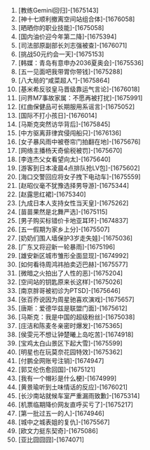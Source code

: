 
1. [教练Gemini回归]-[1675143]
1. [神十七顺利撤离空间站组合体]-[1676058]
1. [晒晒你的职业技能]-[1675058]
1. [国内油价迎今年第二降]-[1675394]
1. [司法部原副部长刘志强被查]-[1676071]
1. [挑战50元约会一天]-[1675153]
1. [韩媒：青岛有意申办2036夏奥会]-[1675536]
1. [五一见面吧我带胃你带钱]-[1675288]
1. [八大局的“咸菜超人”]-[1675864]
1. [基米希反驳皇马晋级靠运气言论]-[1676018]
1. [问界M7事故家属：不愿再被打扰]-[1675991]
1. [红曲保健品可长期服用系谣言]-[1675052]
1. [国际不打小孩日]-[1676014]
1. [马斯克突然访华背后]-[1675845]
1. [中方驱离菲律宾侵闯船只]-[1676136]
1. [女子暴风雨中被卷帘门拍翻在地]-[1675676]
1. [网络主播杨天奇偷税被罚]-[1675670]
1. [李连杰父女看望向太]-[1675640]
1. [游客到日本凌晨4点排队抢LV包]-[1675602]
1. [海口交警回应将女子拽下电动车]-[1675559]
1. [赵昭仪毫不犹豫选择男导游]-[1675344]
1. [赵露思红裙]-[1675340]
1. [九成日本人支持女性当天皇]-[1675262]
1. [苗苗果然是北舞严选]-[1675115]
1. [男子购买标错价卡地亚耳环]-[1674837]
1. [五一假期为家乡上分]-[1675507]
1. [奶奶们围人墙保护3岁走失娃]-[1675036]
1. [广东又将迎新一轮暴雨]-[1675196]
1. [雄安新区城市雏形全面显现]-[1674992]
1. [如何看待周鸿祎拍卖迈巴赫]-[1675577]
1. [微暗之火拍出了人性的恶]-[1675204]
1. [空间站的钥匙原来长这样]-[1675026]
1. [南京胖哥被初诊为PTSD]-[1675646]
1. [张百乔说因为周星驰喜欢演戏]-[1675657]
1. [唐斯：爱德华兹是联盟门面]-[1675612]
1. [马斯克：我是中国的超级粉丝]-[1675038]
1. [庄洁和陈麦冬亲密时爆发]-[1675365]
1. [侯雯元不想让钟楚曦上岛吃苦]-[1674918]
1. [宝鸡太白山景区下起大雪]-[1675599]
1. [明星也在玩莫奈花园特效]-[1675362]
1. [付鹏全网账号注销]-[1674947]
1. [郭艾伦伤愈回国]-[1675121]
1. [我有一个帽衫是什么梗]-[1674999]
1. [黄景瑜听到土味情话的反应]-[1676021]
1. [长沙南站就候车室严重漏雨致歉]-[1675314]
1. [机票临期降价网友直呼买亏了]-[1675217]
1. [第一批过五一的人]-[1674946]
1. [城中之城表姐的复仇]-[1675567]
1. [欧文力挺东契奇]-[1675086]
1. [亚比囧囧囧]-[1674071]